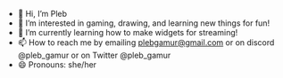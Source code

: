 - 👋 Hi, I’m Pleb
- 👀 I’m interested in gaming, drawing, and learning new things for fun!
- 🌱 I’m currently learning how to make widgets for streaming!
- 📫 How to reach me by emailing plebgamur@gmail.com or on discord @pleb_gamur or on Twitter @pleb_gamur
- 😄 Pronouns: she/her

<!---
plebgamur/plebgamur is a ✨ special ✨ repository because its `README.md` (this file) appears on your GitHub profile.
You can click the Preview link to take a look at your changes.
--->
